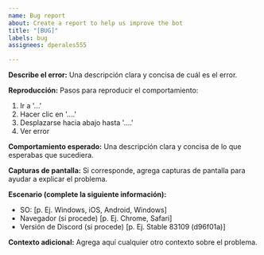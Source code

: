 ```yaml
---
name: Bug report
about: Create a report to help us improve the bot
title: "[BUG]"
labels: bug
assignees: dperales555

---
```


**Describe el error:**
Una descripción clara y concisa de cuál es el error.

**Reproducción:**
Pasos para reproducir el comportamiento:
1. Ir a '...'
2. Hacer clic en '....'
3. Desplazarse hacia abajo hasta '....'
4. Ver error

**Comportamiento esperado:**
Una descripción clara y concisa de lo que esperabas que sucediera.

**Capturas de pantalla:**
Si corresponde, agrega capturas de pantalla para ayudar a explicar el problema.

**Escenario (complete la siguiente información):**
  - SO: [p. Ej. Windows, iOS, Android, Windows]
  - Navegador (si procede) [p. Ej. Chrome, Safari]
  - Versión de Discord (si procede) [p. Ej. Stable 83109 (d96f01a)]

**Contexto adicional:**
Agrega aquí cualquier otro contexto sobre el problema.

